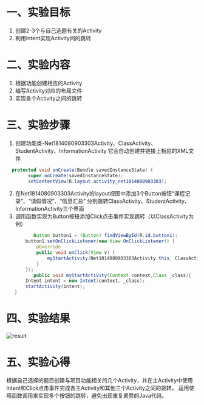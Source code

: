 # 一、实验目标
1. 创建2-3个与自己选题有关的Activity
2. 利用Intent实现Activity间的跳转

# 二、实验内容
1. 根据功能创建相应的Activity
2. 编写Activity对应的布局文件
3. 实现各个Activity之间的跳转

# 三、实验步骤
1. 创建功能类-Net1814080903303Activity、ClassActivity、StudentActivity、InformationActivity
   它会自动创建并链接上相应的XML文件
```java
  protected void onCreate(Bundle savedInstanceState) {
        super.onCreate(savedInstanceState);
        setContentView(R.layout.activity_net1814080903303);
```
2. 在Net1814080903303Activity的layout视图中添加3个Button按钮“课程记录”、“请假情况”、“信息汇总”
   分别跳转ClassActivity、StudentActivity、InformationActivity三个界面
3. 调用函数实现为Button按扭添加Click点击事件实现跳转（以ClassActivity为例）
 ```java
           Button button1 = (Button) findViewById(R.id.button1);
        button1.setOnClickListener(new View.OnClickListener() {
            @Override
            public void onClick(View v) {
                myStartActivity(Net1814080903303Activity.this, ClassActivity.class);
            }
        });
           public void myStartActivity(Context context,Class _class){
        Intent intent = new Intent(context, _class);
        startActivity(intent);
    }
   ```
# 四、实验结果
![result](https://github.com/tiamo669/android-labs-2020/blob/master/students/net1814080903303/second_1.jpg)
# 五、实验心得
  根据自己选择的题目创建与项目功能相关的几个Activity，并在主Activity中使用Intent和Click点击事件完成各主Activity和其他三个Activity之间的跳转，
运用使用函数调用来实现多个按钮的跳转，避免出现重复累赘的Java代码。
